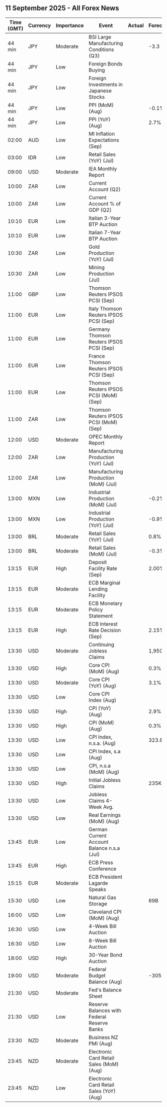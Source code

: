 ## 11 September 2025 - All Forex News

| Time (GMT) | Currency | Importance | Event | Actual | Forecast | Previous |
|------|----------|------------|-------|--------|----------|----------|
| 44 min | JPY | Moderate | BSI Large Manufacturing Conditions (Q3) |  | -3.3 | -4.8 |
| 44 min | JPY | Low | Foreign Bonds Buying |  |  | 1,419.8B |
| 44 min | JPY | Low | Foreign Investments in Japanese Stocks |  |  | -785.7B |
| 44 min | JPY | Low | PPI (MoM) (Aug) |  | -0.1% | 0.2% |
| 44 min | JPY | Low | PPI (YoY) (Aug) |  | 2.7% | 2.6% |
| 02:00 | AUD | Low | MI Inflation Expectations (Sep) |  |  | 3.9% |
| 03:00 | IDR | Low | Retail Sales (YoY) (Jul) |  |  | 1.3% |
| 09:00 | USD | Moderate | IEA Monthly Report |  |  |  |
| 10:00 | ZAR | Low | Current Account (Q2) |  |  | -35.6B |
| 10:00 | ZAR | Low | Current Account % of GDP (Q2) |  |  | -0.50% |
| 10:10 | EUR | Low | Italian 3-Year BTP Auction |  |  | 2.47% |
| 10:10 | EUR | Low | Italian 7-Year BTP Auction |  |  | 3.17% |
| 10:30 | ZAR | Low | Gold Production (YoY) (Jul) |  |  | 3.1% |
| 10:30 | ZAR | Low | Mining Production (Jul) |  |  | 2.4% |
| 11:00 | GBP | Low | Thomson Reuters IPSOS PCSI (Sep) |  |  | 50.6 |
| 11:00 | EUR | Low | Italy Thomson Reuters IPSOS PCSI (Sep) |  |  | 45.42 |
| 11:00 | EUR | Low | Germany Thomson Reuters IPSOS PCSI (Sep) |  |  | 46.87 |
| 11:00 | EUR | Low | France Thomson Reuters IPSOS PCSI (Sep) |  |  | 39.70 |
| 11:00 | EUR | Low | Thomson Reuters IPSOS PCSI (MoM) (Sep) |  |  | 50.88 |
| 11:00 | ZAR | Low | Thomson Reuters IPSOS PCSI (MoM) (Sep) |  |  | 43.45 |
| 12:00 | USD | Moderate | OPEC Monthly Report |  |  |  |
| 12:00 | ZAR | Low | Manufacturing Production (YoY) (Jul) |  |  | 1.9% |
| 12:00 | ZAR | Low | Manufacturing Production (MoM) (Jul) |  |  | 0.0% |
| 13:00 | MXN | Low | Industrial Production (MoM) (Jul) |  | -0.2% | -0.1% |
| 13:00 | MXN | Low | Industrial Production (YoY) (Jul) |  | -0.9% | -0.4% |
| 13:00 | BRL | Moderate | Retail Sales (YoY) (Jul) |  | 0.8% | 0.3% |
| 13:00 | BRL | Moderate | Retail Sales (MoM) (Jul) |  | -0.3% | -0.1% |
| 13:15 | EUR | High | Deposit Facility Rate (Sep) |  | 2.00% | 2.00% |
| 13:15 | EUR | Moderate | ECB Marginal Lending Facility |  |  | 2.40% |
| 13:15 | EUR | Moderate | ECB Monetary Policy Statement |  |  |  |
| 13:15 | EUR | High | ECB Interest Rate Decision (Sep) |  | 2.15% | 2.15% |
| 13:30 | USD | Moderate | Continuing Jobless Claims |  | 1,950K | 1,940K |
| 13:30 | USD | High | Core CPI (MoM) (Aug) |  | 0.3% | 0.3% |
| 13:30 | USD | Moderate | Core CPI (YoY) (Aug) |  | 3.1% | 3.1% |
| 13:30 | USD | Low | Core CPI Index (Aug) |  |  | 328.66 |
| 13:30 | USD | High | CPI (YoY) (Aug) |  | 2.9% | 2.7% |
| 13:30 | USD | High | CPI (MoM) (Aug) |  | 0.3% | 0.2% |
| 13:30 | USD | Low | CPI Index, n.s.a. (Aug) |  | 323.89 | 323.05 |
| 13:30 | USD | Low | CPI Index, s.a (Aug) |  |  | 322.13 |
| 13:30 | USD | Low | CPI, n.s.a (MoM) (Aug) |  |  | 0.15% |
| 13:30 | USD | High | Initial Jobless Claims |  | 235K | 237K |
| 13:30 | USD | Low | Jobless Claims 4-Week Avg. |  |  | 231.00K |
| 13:30 | USD | Low | Real Earnings (MoM) (Aug) |  |  | 0.4% |
| 13:45 | EUR | Low | German Current Account Balance n.s.a (Jul) |  |  | 18.6B |
| 13:45 | EUR | High | ECB Press Conference |  |  |  |
| 15:15 | EUR | Moderate | ECB President Lagarde Speaks |  |  |  |
| 15:30 | USD | Low | Natural Gas Storage |  | 69B | 55B |
| 16:00 | USD | Low | Cleveland CPI (MoM) (Aug) |  |  | 0.3% |
| 16:30 | USD | Low | 4-Week Bill Auction |  |  | 4.175% |
| 16:30 | USD | Low | 8-Week Bill Auction |  |  | 4.100% |
| 18:00 | USD | High | 30-Year Bond Auction |  |  | 4.813% |
| 19:00 | USD | Moderate | Federal Budget Balance (Aug) |  | -305.7B | -291.0B |
| 21:30 | USD | Moderate | Fed's Balance Sheet |  |  | 6,602B |
| 21:30 | USD | Low | Reserve Balances with Federal Reserve Banks |  |  | 3.168T |
| 23:30 | NZD | Moderate | Business NZ PMI (Aug) |  |  | 52.8 |
| 23:45 | NZD | Moderate | Electronic Card Retail Sales (MoM) (Aug) |  |  | 0.2% |
| 23:45 | NZD | Low | Electronic Card Retail Sales (YoY) (Aug) |  |  | 1.7% |

